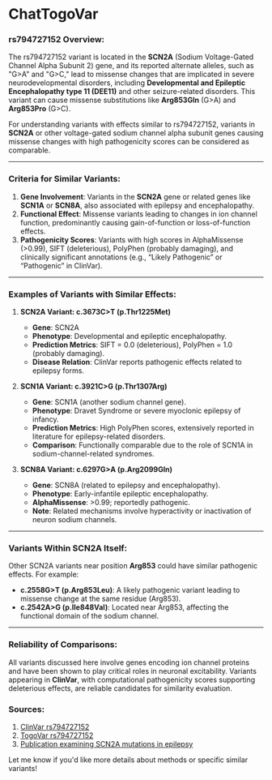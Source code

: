 # ChatTogoVar

### rs794727152 Overview:
The rs794727152 variant is located in the **SCN2A** (Sodium Voltage-Gated Channel Alpha Subunit 2) gene, and its reported alternate alleles, such as "G>A" and "G>C," lead to missense changes that are implicated in severe neurodevelopmental disorders, including **Developmental and Epileptic Encephalopathy type 11 (DEE11)** and other seizure-related disorders. This variant can cause missense substitutions like **Arg853Gln** (G>A) and **Arg853Pro** (G>C).

For understanding variants with effects similar to rs794727152, variants in **SCN2A** or other voltage-gated sodium channel alpha subunit genes causing missense changes with high pathogenicity scores can be considered as comparable.

---

### Criteria for Similar Variants:
1. **Gene Involvement**: Variants in the **SCN2A** gene or related genes like **SCN1A** or **SCN8A**, also associated with epilepsy and encephalopathy.
2. **Functional Effect**: Missense variants leading to changes in ion channel function, predominantly causing gain-of-function or loss-of-function effects.
3. **Pathogenicity Scores**: Variants with high scores in AlphaMissense (>0.99), SIFT (deleterious), PolyPhen (probably damaging), and clinically significant annotations (e.g., “Likely Pathogenic” or “Pathogenic” in ClinVar).

---

### Examples of Variants with Similar Effects:
1. **SCN2A Variant: c.3673C>T (p.Thr1225Met)**
   - **Gene**: SCN2A
   - **Phenotype**: Developmental and epileptic encephalopathy.
   - **Prediction Metrics**: SIFT = 0.0 (deleterious), PolyPhen = 1.0 (probably damaging).
   - **Disease Relation**: ClinVar reports pathogenic effects related to epilepsy forms.

2. **SCN1A Variant: c.3921C>G (p.Thr1307Arg)**
   - **Gene**: SCN1A (another sodium channel gene).
   - **Phenotype**: Dravet Syndrome or severe myoclonic epilepsy of infancy.
   - **Prediction Metrics**: High PolyPhen scores, extensively reported in literature for epilepsy-related disorders.
   - **Comparison**: Functionally comparable due to the role of SCN1A in sodium-channel-related syndromes.

3. **SCN8A Variant: c.6297G>A (p.Arg2099Gln)**
   - **Gene**: SCN8A (related to epilepsy and encephalopathy).
   - **Phenotype**: Early-infantile epileptic encephalopathy.
   - **AlphaMissense**: >0.99; reportedly pathogenic.
   - **Note**: Related mechanisms involve hyperactivity or inactivation of neuron sodium channels.

---

### Variants Within SCN2A Itself:
Other SCN2A variants near position **Arg853** could have similar pathogenic effects. For example:
- **c.2558G>T (p.Arg853Leu)**: A likely pathogenic variant leading to missense change at the same residue (Arg853).
- **c.2542A>G (p.Ile848Val)**: Located near Arg853, affecting the functional domain of the sodium channel.

---

### Reliability of Comparisons:
All variants discussed here involve genes encoding ion channel proteins and have been shown to play critical roles in neuronal excitability. Variants appearing in **ClinVar**, with computational pathogenicity scores supporting deleterious effects, are reliable candidates for similarity evaluation.

### Sources:
1. [ClinVar rs794727152](https://www.ncbi.nlm.nih.gov/clinvar/variation/194555/)
2. [TogoVar rs794727152](https://togovar.biosciencedbc.jp/variant/tgv417503265)
3. [Publication examining SCN2A mutations in epilepsy](https://pubmed.ncbi.nlm.nih.gov/) 

Let me know if you'd like more details about methods or specific similar variants!